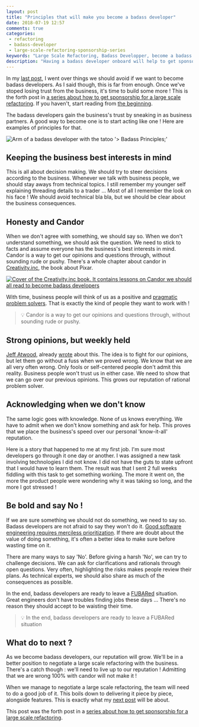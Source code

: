 ```yaml
---
layout: post
title: "Principles that will make you become a badass developer"
date: 2018-07-19 12:57
comments: true
categories: 
 - refactoring
 - badass-developer
 - large-scale-refactoring-sponsorship-series
keywords: "Large Scale Refactoring, Badass Developper, become a badass developer, refactoring large software projects, refactoring large software systems, refactoring large code base, refactoring in large software projects"
description: "Having a badass developer onboard will help to get sponsorship for a large scale refactoring. They help with their experience, but also by the way they communicate and negotiate with the business people. If you want to become a badass developer yourself, here are a five principles to live by."
---
```

In my [last post](/5-mistakes-badass-developers-never-do/), I went over things we should avoid if we want to become badass developers. As I said though, this is far from enough. Once we've stoped losing trust from the business, it's time to build some more ! This is the forth post in [a series about how to get sponsorship for a large scale refactoring](/blog/categories/large-scale-refactoring-sponsorship-series/). If you haven't, start reading from [the beginning](/how-to-convince-your-business-to-sponsor-a-large-scale-refactoring/).

The badass developers gain the business's trust by sneaking in as business partners. A good way to become one is to start acting like one ! Here are examples of principles for that.

![Arm of a badass developer with the tatoo '> Badass Principles;' ]({{site.url}}/imgs/2018-07-09-principles-that-will-make-you-become-a-badass-developer/badass-principles-tatoo.jpg)

## Keeping the business best interests in mind

This is all about decision making. We should try to steer decisions according to the business. Whenever we talk with business people, we should stay aways from technical topics. I still remember my younger self explaining threading details to a trader ... Most of all I remember the look on his face ! We should avoid technical bla bla, but we should be clear about the business consequences.

## Honesty and Candor

When we don't agree with something, we should say so. When we don't understand something, we should ask the question. We need to stick to facts and assume everyone has the business's best interests in mind. Candor is a way to get our opinions and questions through, without sounding rude or pushy. There's a whole chapter about candor in [Creativity.inc](https://www.amazon.com/Creativity-Inc-Overcoming-Unseen-Inspiration/dp/0812993012/ref=sr_1_1?ie=UTF8&qid=1531133278&sr=8-1), the book about Pixar.

[![Cover of the Creativity.inc book. It contains lessons on Candor we should all read to become badass developers]({{site.url}}/imgs/2018-07-09-principles-that-will-make-you-become-a-badass-developer/creativity-inc.jpg)](https://www.amazon.com/Creativity-Inc-Overcoming-Unseen-Inspiration/dp/0812993012/ref=sr_1_1?ie=UTF8&qid=1531133278&sr=8-1)

With time, business people will think of us as a positive and [pragmatic problem solvers](/real-developers-ship/). That is exactly the kind of people they want to work with !

> 💡 Candor is a way to get our opinions and questions through, without sounding rude or pushy.

## Strong opinions, but weekly held

[Jeff Atwood](https://twitter.com/codinghorror), already [wrote](https://blog.codinghorror.com/strong-opinions-weakly-held/) about this. The idea is to fight for our opinions, but let them go without a fuss when we proved wrong. We know that we are all very often wrong. Only fools or self-centered people don't admit this reality. Business people won't trust us in either case. We need to show that we can go over our previous opinions. This grows our reputation of rational problem solver.

## Acknowledging when we don't know

The same logic goes with knowledge. None of us knows everything. We have to admit when we don't know something and ask for help. This proves that we place the business's speed over our personal 'know-it-all' reputation.

Here is a story that happened to me at my first job. I'm sure most developers go through it one day or another. I was assigned a new task involving technologies I did not know. I did not have the guts to state upfront that I would have to learn them. The result was that I sent 2 full weeks fiddling with this task to get something working. The more it went on, the more the product people were wondering why it was taking so long, and the more I got stressed !

## Be bold and say No !

If we are sure something we should not do something, we need to say so. Badass developers are not afraid to say they won't do it. [Good software engineering requires merciless prioritization](/are-software-developers-overworked-or-undecided/). If there are doubt about the value of doing something, it's often a better idea to make sure before wasting time on it.

There are many ways to say 'No'. Before giving a harsh 'No', we can try to challenge decisions. We can ask for clarifications and rationals through open questions. Very often, highlighting the risks makes people review their plans. As technical experts, we should also share as much of the consequences as possible.

In the end, badass developers are ready to leave a [FUBARed](https://www.urbandictionary.com/define.php?term=Fubared) situation. Great engineers don't have troubles finding jobs these days ... There's no reason they should accept to be waisting their time.

> 💡 In the end, badass developers are ready to leave a FUBARed situation

## What do to next ?

As we become badass developers, our reputation will grow. We'll be in a better position to negotiate a large scale refactoring with the business. There's a catch though : we'll need to live up to our reputation ! Admitting that we are wrong 100% with candor will not make it ! 

When we manage to negotiate a large scale refactoring, the team will need to do a good job of it. This boils down to delivering it piece by piece, alongside features. This is exactly what my [next post](http://eepurl.com/dxKE95) will be about.

This post was the forth post in a [series about how to get sponsorship for a large scale refactoring](/blog/categories/large-scale-refactoring-sponsorship-series/).
